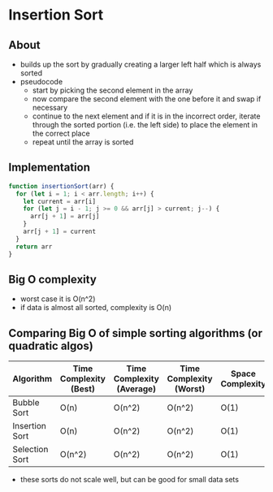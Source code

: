 # Insertion Sort

## About
- builds up the sort by gradually creating a larger left half which is always sorted
- pseudocode
  - start by picking the second element in the array
  - now compare the second element with the one before it and swap if necessary
  - continue to the next element and if it is in the incorrect order, iterate  through the sorted portion (i.e. the left side) to place the element in the correct place
  - repeat until the array is sorted

## Implementation
```javascript
function insertionSort(arr) {
  for (let i = 1; i < arr.length; i++) {
    let current = arr[i]
    for (let j = i - 1; j >= 0 && arr[j] > current; j--) {
      arr[j + 1] = arr[j]
    }
    arr[j + 1] = current
  }
  return arr
}
```

## Big O complexity
- worst case it is O(n^2)
- if data is almost all sorted, complexity is O(n)

## Comparing Big O of simple sorting algorithms (or quadratic algos)

| Algorithm | Time Complexity (Best) | Time Complexity (Average) | Time Complexity (Worst) | Space Complexity |
|-----------|------------------------|---------------------------|-------------------------|------------------|
| Bubble Sort | O(n) | O(n^2) | O(n^2) | O(1) |
| Insertion Sort | O(n) | O(n^2) | O(n^2) | O(1) |
| Selection Sort | O(n^2) | O(n^2) | O(n^2) | O(1) |

- these sorts do not scale well, but can be good for small data sets